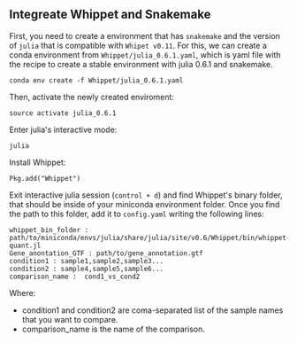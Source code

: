 ## Integreate Whippet and Snakemake ##

First, you need to create a environment that has `snakemake` and the version of `julia` that is compatible with `Whipet v0.11`. For this, we can create a conda environment from `Whippet/julia_0.6.1.yaml`, which is yaml file with the recipe to create a stable environment with julia 0.6.1 and snakemake. 

`conda env create -f Whippet/julia_0.6.1.yaml`

Then, activate the newly created enviroment:

`source activate julia_0.6.1`

Enter julia's interactive mode:

`julia`

Install Whippet:

`Pkg.add("Whippet")`

Exit interactive julia session (`control + d`) and find Whippet's binary folder, that should be inside of your miniconda environment folder. Once you find the path to this folder, add it to `config.yaml` writing the following lines:

    whippet_bin_folder : path/to/miniconda/envs/julia/share/julia/site/v0.6/Whippet/bin/whippet-quant.jl
    Gene_anontation_GTF : path/to/gene_annotation.gtf
    condition1 : sample1,sample2,sample3... 
    condition2 : sample4,sample5,sample6... 
    comparison_name :  cond1_vs_cond2

Where:
* condition1 and condition2 are coma-separated list of the sample names that you want to compare.
* comparison_name is the name of the comparison.
